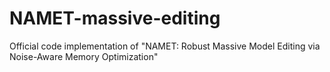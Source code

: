 # NAMET-massive-editing
Official code implementation of "NAMET: Robust Massive Model Editing via Noise-Aware Memory Optimization"
